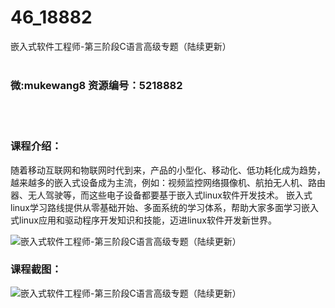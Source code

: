 # 46_18882
嵌入式软件工程师-第三阶段C语言高级专题（陆续更新）
<br/></br>
<h3>微:mukewang8 资源编号：5218882</h3>
<br/></br>
<h3>课程介绍：</h3>
<p>随着移动互联网和物联网时代到来，产品的小型化、移动化、低功耗化成为趋势，越来越多的嵌入式设备成为主流，例如：视频监控网络摄像机、航拍无人机、路由器、无人驾驶等，而这些电子设备都要基于嵌入式linux软件开发技术。 嵌入式linux学习路线提供从零基础开始、多面系统的学习体系，帮助大家多面学习嵌入式linux应用和驱动程序开发知识和技能，迈进linux软件开发新世界。</p>
<p><img src="https://www.ko996.com/wp-content/uploads/img/2021/03/1-34-300x244.png" alt="嵌入式软件工程师-第三阶段C语言高级专题（陆续更新）"></p>
<div class="info-desc">
<h3>课程截图：</h3>
<p><img src="https://www.ko996.com/wp-content/uploads/img/2021/03/2-3.png" alt="嵌入式软件工程师-第三阶段C语言高级专题（陆续更新）"></p>


			
</div>
